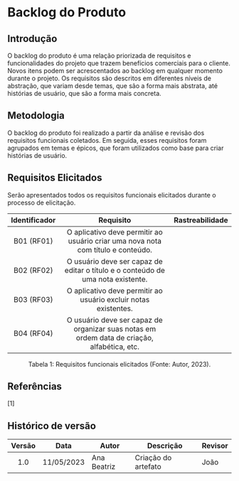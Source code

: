 # Backlog do Produto

## Introdução

O backlog do produto é uma relação priorizada de requisitos e funcionalidades do projeto que trazem benefícios comerciais para o cliente. Novos itens podem ser acrescentados ao backlog em qualquer momento durante o projeto. Os requisitos são descritos em diferentes níveis de abstração, que variam desde temas, que são a forma mais abstrata, até histórias de usuário, que são a forma mais concreta.

## Metodologia

O backlog do produto foi realizado a partir da análise e revisão dos requisitos funcionais coletados. Em seguida, esses requisitos foram agrupados em temas e épicos, que foram utilizados como base para criar histórias de usuário.

## Requisitos Elicitados

Serão apresentados todos os requisitos funcionais elicitados durante o processo de elicitação.

<center>

| Identificador |                                          Requisito                                          | Rastreabilidade |
| :-----------: | :-----------------------------------------------------------------------------------------: | :-------------: |
|  B01 (RF01)   |      O aplicativo deve permitir ao usuário criar uma nova nota com título e conteúdo.       |                 |
|  B02 (RF02)   |       O usuário deve ser capaz de editar o título e o conteúdo de uma nota existente.       |                 |
|  B03 (RF03)   |               O aplicativo deve permitir ao usuário excluir notas existentes.               |                 |
|  B04 (RF04)   | O usuário deve ser capaz de organizar suas notas em ordem data de criação, alfabética, etc. |                 |

</center>

<div style="text-align: center">
<p> Tabela 1: Requisitos funcionais elicitados (Fonte: Autor, 2023).</p>
</div>


## Referências

[1]

## Histórico de versão

| Versão | Data       | Autor       | Descrição           | Revisor |
| :----: | ---------- | ----------- | ------------------- | ------- |
|  1.0   | 11/05/2023 | Ana Beatriz | Criação do artefato | João    |
